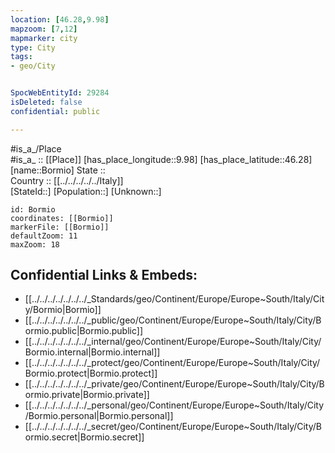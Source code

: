 ```yaml
---
location: [46.28,9.98] 
mapzoom: [7,12] 
mapmarker: city 
type: City
tags:
- geo/City


SpocWebEntityId: 29284
isDeleted: false
confidential: public

---
```

#is_a_/Place  
#is_a_ :: [[Place]] 
[has_place_longitude::9.98] 
[has_place_latitude::46.28] 
[name::Bormio] 
State ::  
Country :: [[../../../../../Italy]]  
[StateId::] 
[Population::] 
[Unknown::] 


```leaflet
id: Bormio
coordinates: [[Bormio]] 
markerFile: [[Bormio]] 
defaultZoom: 11 
maxZoom: 18
```


## Confidential Links & Embeds: 
- [[../../../../../../../_Standards/geo/Continent/Europe/Europe~South/Italy/City/Bormio|Bormio]] 
- [[../../../../../../../_public/geo/Continent/Europe/Europe~South/Italy/City/Bormio.public|Bormio.public]] 
- [[../../../../../../../_internal/geo/Continent/Europe/Europe~South/Italy/City/Bormio.internal|Bormio.internal]] 
- [[../../../../../../../_protect/geo/Continent/Europe/Europe~South/Italy/City/Bormio.protect|Bormio.protect]] 
- [[../../../../../../../_private/geo/Continent/Europe/Europe~South/Italy/City/Bormio.private|Bormio.private]] 
- [[../../../../../../../_personal/geo/Continent/Europe/Europe~South/Italy/City/Bormio.personal|Bormio.personal]] 
- [[../../../../../../../_secret/geo/Continent/Europe/Europe~South/Italy/City/Bormio.secret|Bormio.secret]] 

